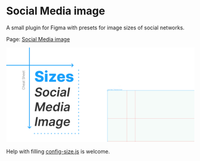 # Social Media image
A small plugin for Figma with presets for image sizes of social networks.

Page: [Social Media image](https://www.figma.com/c/plugin/750116735703341112/Social-Media-Image)

<img src="artwork.jpg" width="800" />

Help with filling [config-size.js](src/config-size.js) is welcome.